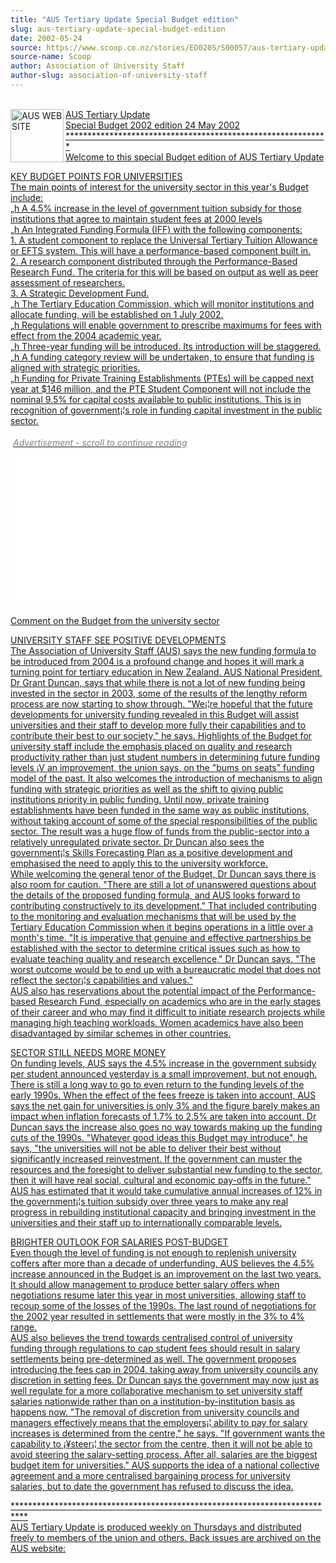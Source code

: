 ```yaml
---
title: "AUS Tertiary Update Special Budget edition"
slug: aus-tertiary-update-special-budget-edition
date: 2002-05-24
source: https://www.scoop.co.nz/stories/ED0205/S00057/aus-tertiary-update-special-budget-edition.htm
source-name: Scoop
author: Association of University Staff
author-slug: association-of-university-staff
---
```


<p><br><a href="http://www.aus.ac.nz "><img align="left" width="85" height="85" src="http://www.aus.ac.nz/pictures/logo.gif" alt="AUS WEB SITE" border="0">AUS Tertiary Update<br>Special Budget 2002
edition				24 May
2002<br>************************************************************<br>Welcome
to this special Budget edition of AUS Tertiary Update</a></p>

<p><a href="http://www.aus.ac.nz ">KEY
BUDGET POINTS FOR UNIVERSITIES<br>The main points of
interest for the university sector in this year's Budget
include:<br>„h A 4.5% increase in the level of government
tuition subsidy for those institutions that agree to
maintain student fees at 2000 levels<br>„h An Integrated
Funding Formula (IFF) with the following components:<br>1. A
student component to replace the Universal Tertiary Tuition
Allowance or EFTS system. This will have a performance-based
component built in.<br>2. A research component distributed
through the Performance-Based Research Fund. The criteria
for this will be based on output as well as peer assessment
of researchers.<br>3. A Strategic Development Fund.<br>„h
The Tertiary Education Commission, which will monitor
institutions and allocate funding, will be established on 1
July 2002.<br>„h Regulations will enable government to
prescribe maximums for fees with effect from the 2004
academic year.<br>„h Three-year funding will be introduced. 
Its introduction will be staggered.<br>„h A funding category
review will be undertaken, to ensure that funding is aligned
with strategic priorities.<br>„h Funding for Private
Training Establishments (PTEs) will be capped next year at
$146 million, and the PTE Student Component will not include
the nominal 9.5% for capital costs available to public
institutions.  This is in recognition of government¡¦s role
in funding capital investment in the public sector.

</a></p><div class="article-left-box-wrapper"><div class="article-left-box"><a href="http://www.aus.ac.nz ">
        




<div class="headline-right"><div id="in-cont" style="background:white;">
 <div id="txt1" style="text-align:left; font-size:14px; font-style: italic; color: grey; padding: 4px;">Advertisement - scroll to continue reading</div>

  <div style="min-height:250px;min-width: 300px;"><style> @media screen and (max-width: 768px) {.article-left-box {float: none; margin: 20px auto 20px auto; margin-left: calc( (100% - 300px) / 2 );}} 
@media screen and (max-width: 970px) {#article iframe { max-width: 100%;}} #article iframe { max-width: 100%;}</style>

   <div id="div-gpt-" style="padding: 0 20px 0 0; text-align: center;">
<script>

</script>
   </div>

  </div> 
</div>
</div>

</a></div></div><a href="http://www.aus.ac.nz ">
<p>Comment on the Budget from the university
sector</p>

<p>UNIVERSITY STAFF SEE POSITIVE DEVELOPMENTS <br>The
Association of University Staff (AUS) says the new funding
formula to be introduced from 2004 is a profound change and
hopes it will mark a turning point for tertiary education in
New Zealand.  AUS National President, Dr Grant Duncan, says
that while there is not a lot of new funding being invested
in the sector in 2003, some of the results of the lengthy
reform process are now starting to show through. "We¡¦re
hopeful that the future developments for university funding
revealed in this Budget will assist universities and their
staff to develop more fully their capabilities and to
contribute their best to our society," he says.  Highlights
of the Budget for university staff include the emphasis
placed on quality and research productivity rather than just
student numbers in determining future funding levels ¡V an
improvement, the union says, on the "bums on seats" funding
model of the past.  It also welcomes the introduction of
mechanisms to align funding with strategic priorities as
well as the shift to giving public institutions priority in
public funding. Until now, private training establishments
have been funded in the same way as public institutions,
without taking account of some of the special
responsibilities of the public sector.  The result was a
huge flow of funds from the public-sector into a relatively
unregulated private sector.  Dr Duncan also sees the
government¡¦s Skills Forecasting Plan as a positive
development and emphasised the need to apply this to the
university workforce.<br>While welcoming the general tenor
of the Budget, Dr Duncan says there is also room for
caution. "There are still a lot of unanswered questions
about the details of the proposed funding formula, and AUS
looks forward to contributing constructively to its
development."  That included contributing to the monitoring
and evaluation mechanisms that will be used by the Tertiary
Education Commission when it begins operations in a little
over a month's time. "It is imperative that genuine and
effective partnerships be established with the sector to
determine critical issues such as how to evaluate teaching
quality and research excellence," Dr Duncan says. "The worst
outcome would be to end up with a bureaucratic model that
does not reflect the sector¡¦s capabilities and
values."<br>AUS also has reservations about the potential
impact of the Performance-based Research Fund, especially on
academics who are in the early stages of their career and
who may find it difficult to initiate research projects
while managing high teaching workloads. Women academics have
also been disadvantaged by similar schemes in other
countries.</p>

<p>SECTOR STILL NEEDS MORE MONEY<br>On funding
levels, AUS says the 4.5% increase in the government subsidy
per student announced yesterday is a small improvement, but
not enough.  There is still a long way to go to even return
to the funding levels of the early 1990s. When the effect of
the fees freeze is taken into account, AUS says the net gain
for universities is only 3% and the figure barely makes an
impact when inflation forecasts of 1.7% to 2.5% are taken
into account.  Dr Duncan says the increase also goes no way
towards making up the funding cuts of the 1990s.  "Whatever
good ideas this Budget may introduce", he says, "the
universities will not be able to deliver their best without
significantly increased reinvestment.  If the government can
muster the resources and the foresight to deliver
substantial new funding to the sector, then it will have
real social, cultural and economic pay-offs in the future." 
AUS has estimated that it would take cumulative annual
increases of 12% in the government¡¦s tuition subsidy over
three years to make any real progress in rebuilding
institutional capacity and bringing investment in the
universities and their staff up to internationally
comparable levels.</p>

<p>BRIGHTER OUTLOOK FOR SALARIES
POST-BUDGET<br>Even though the level of funding is not
enough to replenish university coffers after more than a
decade of underfunding, AUS believes the 4.5% increase
announced in the Budget is an improvement on the last two
years.  It should allow management to produce better salary
offers when negotiations resume later this year in most
universities, allowing staff to recoup some of the losses of
the 1990s.  The last round of negotiations for the 2002 year
resulted in settlements that were mostly in the 3% to 4%
range.<br>AUS also believes the trend towards centralised
control of university funding through regulations to cap
student fees should result in salary settlements being
pre-determined as well.  The government proposes introducing
the fees cap in 2004, taking away from university councils
any discretion in setting fees.  Dr Duncan says the
government may now just as well regulate for a more
collaborative mechanism to set university staff salaries
nationwide rather than on a institution-by-institution basis
as happens now.  "The removal of discretion from university
councils and managers effectively means that the employers¡¦
ability to pay for salary increases is determined from the
centre," he says. "If government wants the capability to
¡¥steer¡¦ the sector from the centre, then it will not be
able to avoid steering the salary-setting process. After
all, salaries are the biggest budget item for universities."
AUS supports the idea of a national collective agreement and
a more centralised bargaining process for university
salaries, but to date the government has refused to discuss
the idea.<p>

<p>***************************************************************************<br>AUS
Tertiary Update is produced weekly on Thursdays and
distributed freely to members of the union and others. Back
issues are archived on the AUS website:
<http: www.aus.ac.nz.="" direct="" enquiries="" to="" rob="" crozier,="" aus="" general="" secretary.="" email:="" rob.crozier@aus.ac.nz.="" <br="">
</http:></p></a><p><a href="http://www.aus.ac.nz ">
</a>
         <br><p>


<!--


